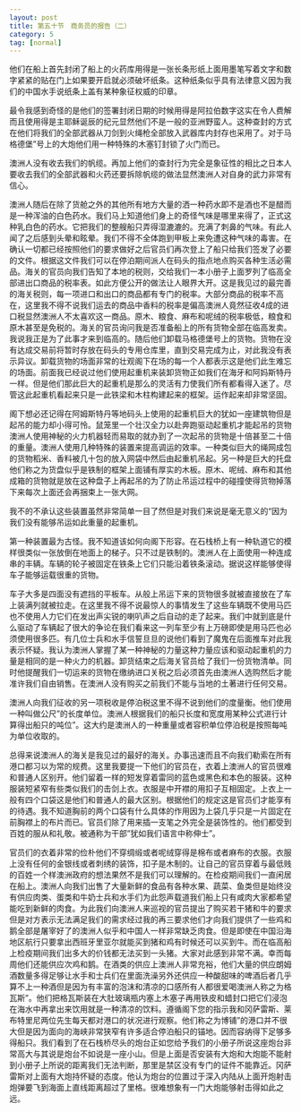 ```yaml
---
layout: post
title: 第五十节　商务员的报告（二）
category: 5
tag: [normal]
---
```


他们在船上首先封闭了船上的火药库用得是一张长条形纸上面用墨笔写着文字和数字紧紧的贴在门上如果要开启就必须破坏纸条。这种纸条似乎具有法律意义因为我们的中国水手说纸条上盖有某种象征权威的印章。

最令我感到奇怪的是他们的签署封闭日期的时候用得是阿拉伯数字这实在令人费解而且使用得是主耶稣诞辰的纪元显然他们不是一般的亚洲野蛮人。这种查封的方式在他们将我们的全部武器从刀剑到火绳枪全部放入武器库内封存也采用了。对于马格德堡”号上的大炮他们用一种特殊的木塞钉封锁了火门而已。

澳洲人没有收去我们的帆缆。再加上他们的查封行为完全是象征性的相比之日本人要收去我们的全部武器和火药还要拆除帆缆的做法显然澳洲人对自身的武力非常有信心。

澳洲人随后在除了货舱之外的其他所有地方大量的洒一种药水即不是酒也不是醋而是一种浑油的白色药水。我们马上知道他们身上的奇怪气味是哪里来得了，正式这种乳白色的药水。它把我们的整艘船只弄得湿漉漉的。充满了刺鼻的气味。有此人闻了之后感到头晕和眩晕。我们不得不全体跑到甲板上来免遭这种气味的毒害。在确认一切都已经按照他们的要求做好之后官员们再次登上了船只给我们签发了必要的文件。根据这文件我们可以在停泊期间派人在码头的指点地点购买各种生活必需品。海关的官员向我们告知了本地的税则，交给我们一本小册子上面罗列了临高全部进出口商品的税率表。如此方便公开的做法让人眼界大开。这是我见过的最完善的海关税则，每一项进口和出口的商品都有专门的税率。大部分商品的税率不高在，这里我不得不说我们运去的商品中香料的税率是偏高澳洲人竟然征收4成的进口税显然澳洲人不太喜欢这一商品。原木、粮食、麻布和呢绒的税率极低，粮食和原木甚至是免税的。海关的官员询问我是否准备船上的所有货物全部在临高发卖。我说我正是为了此事才来到临高的。随后他们卸载马格德堡号上的货物。货物在没有达成交易前将暂时存放在码头的专用仓库里，直到交易完成为止，对此我没有表示异议。卸载货物的场面非常的壮观阁下在场的每一个人都表示这是他们此生难忘的场面。前面我已经说过他们使用起重机来装卸货物正如我们在海牙和阿妈斯特丹一样。但是他们那此巨大的起重机是那么的灵活有力使我们所有都看得入迷了。尽管这此起重机看起来只是一此铁梁和木柱构建起来的框架。运作起来却非常坚固。

阁下想必还记得在阿姆斯特丹等地码头上使用的起重机巨大的犹如一座建筑物但是起吊的能力却小得可怜。鼠笼里一个壮汉全力以赴奔跑驱动起重机才能起吊的货物澳洲人使用神秘的火力机器轻而易取的就办到了一次起吊的货物是十倍甚至二十倍的重量。澳洲人使用几种特殊的装置来提高调运的效率。一种类似巨大的绳网成包的货物稻米、香料被几十包的放入网袋中然后由起重机吊起。另一种是巨大的托盘他们称之为货盘似乎是铁制的框架上面铺有厚实的木板。原木、呢绒、麻布和其他成箱的货物就是放在这种盘子上再起吊的为了防止吊运过程中的碰撞使得货物掉落下来每次上面还会再捆束上一张大网。

我不的不承认这些装置虽然非常简单一目了然但是对我们来说是毫无意义的“因为我们没有能够吊运如此重量的起重机。

第一种装置最为古怪。我不知道该如何向阁下形容。在石栈桥上有一种轨道它的模样很类似一张放倒在地面上的梯子。只不过是铁制的。澳洲人在上面使用一种连成串的丰辆。车辆的轮子被固定在铁条上它们只能沿着铁条滚动。据说这样能够使得车子能够运载很重的货物。

车子大多是四面没有遮挡的平板车。从般上吊运下来的货物很多就被直接放在了车上装满列就被拉走。在这里我不得不说最惊人的事情发生了这些车辆既不使用马匹也不使用人力它们在发出声尖锐的喇叭声之后自动的走了起来。我们中就到底是什么驱动了车辆起了很大的争论在我们看来这一列车至少有上万磅即使是用马匹也必须使用很多匹。有几位士兵和水手信誓旦旦的说他们看到了魔鬼在后面推车对此我表示怀疑。我认为澳洲人掌握了某一种神秘的力量这种力量应该和驱动起重机的力量是相同的是一种火力的机器。卸货结束之后海关官员给了我们一份货物清单。同时他提醒我们一切运来的货物在缴纳进口关税之后必须首先由澳洲人选购然后才能准许我们自由销售。在澳洲人没有购买之前我们不能与当地的土著进行任何交易。

澳洲人向我们征收的另一项税收是停泊税这里不得不说到他们的度量衡。他们使用一种叫做公尺”的长度单位。澳洲人根据我们的船只长度和宽度用某种公式进行计算得出船只的吨位”。这大约是澳洲人的一种重量或者容积单位停泊税是按照每吨为单位收取的。

总得来说澳洲人的海关是我见过的最好的海关。办事迅速而且不向我们勒索在所有港口都习以为常的规费。这里我要提一下他们的官员在，衣着上澳洲人的官员很难和普通人区别开。他们留着一样的短发穿着雷同的蓝色或黑色和本色的服装。这种服装短紧窄有些类似我们的击剑上衣。衣服是中开襟的用扣子互相固定。上衣上一般有四个口袋这是他们和普通人的最大区别。根据他们的规定这是官员们才能享有的待遇。我不知道胸前的两个口袋有什么具体的作用因为上袋几乎只是一片固定在前胸襟上的布片而已。官员们除了用来插一支笔之外完全是装饰性的。他们都受到百姓的服从和礼敬。被通称为干部”犹如我们语言中称伸士”。

官员们的衣着非常的俭朴他们不穿绸缎或者呢绒穿得是棉布或者麻布的衣服。衣服上没有任何的金银线或者刺绣的装饰，扣子是木制的。让自己的官员穿着与最低贱的百姓一个样澳洲政府的想法果然不是我们可以理解的。在检疫期间我们一直闲居在船上。澳洲人向我们出售了大量新鲜的食品有各种水果、蔬菜、鱼类但是始终没有供应肉类、蛋类和牛奶士兵和水手们为此怨声载道我们船上只有咸肉大家都希望能吃到新鲜的肉食。为此我们向澳洲人来巡视的官员提出了购买若干猪和牛的要求但是对方表示无法满足我们的需求经过我的再三要求他们才向我们提供了一些鸡和鹅全部是屠宰好了的澳洲人似乎和中国人一样非常缺乏肉食。但是即使在中国沿海地区航行只要拿出西班牙里亚尔就能买到猪和鸡有时候还可以买到牛。而在临高船上检疫期间我们出多大的价钱都无法买到一头猪。大家对此感到非常不满。幸而每周他们还能供应次鸡和鹅。在酒类的供应上澳洲人非常充裕，他们大量的供应朗姆酒数量多得足够让水手和士兵们在里面洗澡另外还供应一种酸甜味的啤酒后者几乎算不上一种酒但是因为有丰富的泡沫和清凉的口感所有人都很爱喝澳洲人称之为格瓦斯”。他们把格瓦斯装在大肚玻璃瓶内塞上木塞子再用铁皮和蜡封口把它们浸泡在海水中再拿出来饮用就是一种清凉的饮料。遵循阁下您的指示我和冈萨雷斯、莱布特里尼两位先生每天都对港口的状况进行观察。他们称之为博铺”的港口并不很大但是因为面向的海峡非常狭窄有许多适合停泊船只的锚地。因而容纳得下足够多得船只。我们看到了在石栈桥尽头的炮台正如您给予我们的小册子所说这座炮台非常高大与其说是炮台不如说是一座小山。但是上面是否安装有大炮和大炮能不能射到小册子上所说的距离我们无法判断，那里是禁区没有专门的证件不能靠近。冈萨雷斯对上面有大炮持怀疑的态度。他认为炮台的位置过于深入内陆从上面开炮射击炮弹要飞到海面上直线距离超过了里格。很难想象有一门大炮能够射击得如此之远。